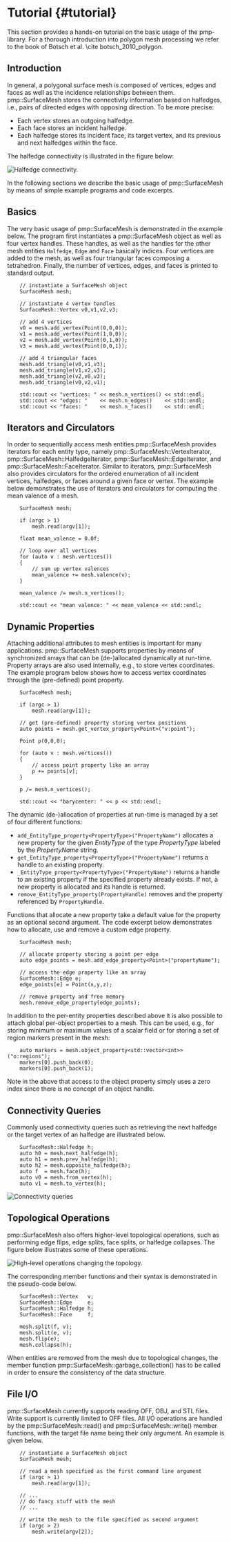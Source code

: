 # Tutorial {#tutorial}

This section provides a hands-on tutorial on the basic usage of the
pmp-library. For a thorough introduction into polygon mesh processing we refer
to the book of Botsch et al. \cite botsch_2010_polygon.

## Introduction

In general, a polygonal surface mesh is composed of vertices, edges and faces as
well as the incidence relationships between them. pmp::SurfaceMesh stores the
connectivity information based on halfedges, i.e., pairs of directed edges with
opposing direction. To be more precise:

- Each vertex stores an outgoing halfedge.
- Each face stores an incident halfedge.
- Each halfedge stores its incident face, its target vertex, and its previous
  and next halfedges within the face.

The halfedge connectivity is illustrated in the figure below:

![Halfedge connectivity.](./images/halfedge-connectivity.png)

In the following sections we describe the basic usage of pmp::SurfaceMesh by
means of simple example programs and code excerpts.

## Basics

The very basic usage of pmp::SurfaceMesh is demonstrated in the example below. The
program first instantiates a pmp::SurfaceMesh object as well as four vertex
handles. These handles, as well as the handles for the other mesh entities
`Halfedge`, `Edge` and `Face` basically indices. Four vertices are added to the
mesh, as well as four triangular faces composing a tetrahedron. Finally, the
number of vertices, edges, and faces is printed to standard output.

~~~~{.cpp}
    // instantiate a SurfaceMesh object
    SurfaceMesh mesh;

    // instantiate 4 vertex handles
    SurfaceMesh::Vertex v0,v1,v2,v3;

    // add 4 vertices
    v0 = mesh.add_vertex(Point(0,0,0));
    v1 = mesh.add_vertex(Point(1,0,0));
    v2 = mesh.add_vertex(Point(0,1,0));
    v3 = mesh.add_vertex(Point(0,0,1));

    // add 4 triangular faces
    mesh.add_triangle(v0,v1,v3);
    mesh.add_triangle(v1,v2,v3);
    mesh.add_triangle(v2,v0,v3);
    mesh.add_triangle(v0,v2,v1);

    std::cout << "vertices: " << mesh.n_vertices() << std::endl;
    std::cout << "edges: "    << mesh.n_edges()    << std::endl;
    std::cout << "faces: "    << mesh.n_faces()    << std::endl;
~~~~

## Iterators and Circulators

In order to sequentially access mesh entities pmp::SurfaceMesh provides
iterators for each entity type, namely pmp::SurfaceMesh::VertexIterator,
pmp::SurfaceMesh::HalfedgeIterator, pmp::SurfaceMesh::EdgeIterator, and
pmp::SurfaceMesh::FaceIterator. Similar to iterators, pmp::SurfaceMesh also
provides circulators for the ordered enumeration of all incident vertices,
halfedges, or faces around a given face or vertex. The example below
demonstrates the use of iterators and circulators for computing the mean valence
of a mesh.

~~~~{.cpp}
    SurfaceMesh mesh;

    if (argc > 1)
        mesh.read(argv[1]);

    float mean_valence = 0.0f;

    // loop over all vertices
    for (auto v : mesh.vertices())
    {
        // sum up vertex valences
        mean_valence += mesh.valence(v);
    }

    mean_valence /= mesh.n_vertices();

    std::cout << "mean valence: " << mean_valence << std::endl;
~~~~

## Dynamic Properties

Attaching additional attributes to mesh entities is important for many
applications. pmp::SurfaceMesh supports properties by means of synchronized arrays
that can be (de-)allocated dynamically at run-time. Property arrays are also
used internally, e.g., to store vertex coordinates. The example program below
shows how to access vertex coordinates through the (pre-defined) point property.

~~~~{.cpp}
    SurfaceMesh mesh;

    if (argc > 1)
        mesh.read(argv[1]);

    // get (pre-defined) property storing vertex positions
    auto points = mesh.get_vertex_property<Point>("v:point");

    Point p(0,0,0);

    for (auto v : mesh.vertices())
    {
        // access point property like an array
        p += points[v];
    }

    p /= mesh.n_vertices();

    std::cout << "barycenter: " << p << std::endl;
~~~~

The dynamic (de-)allocation of properties at run-time is managed by a set
of four different functions:

- `add_EntityType_property<PropertyType>("PropertyName")` allocates a new property
  for the given _EntityType_ of the type _PropertyType_ labeled by the
  _PropertyName_ string.
- `get_EntityType_property<PropertyType>("PropertyName")` returns a handle to an
  existing property.
- `_EntityType_property<PropertyType>("PropertyName")` returns a handle to an
  existing property if the specified property already exists. If not, a new
  property is allocated and its handle is returned.
- `remove_EntityType_property(PropertyHandle)` removes and the property referenced
  by `PropertyHandle`.

Functions that allocate a new property take a default value for the property as
an optional second argument. The code excerpt below demonstrates how to
allocate, use and remove a custom edge property.

~~~~{.cpp}
    SurfaceMesh mesh;

    // allocate property storing a point per edge
    auto edge_points = mesh.add_edge_property<Point>("propertyName");

    // access the edge property like an array
    SurfaceMesh::Edge e;
    edge_points[e] = Point(x,y,z);

    // remove property and free memory
    mesh.remove_edge_property(edge_points);
~~~~

In addition to the per-entity properties described above it is also possible to
attach global per-object properties to a mesh. This can be used, e.g., for
storing minimum or maximum values of a scalar field or for storing a set of
region markers present in the mesh:

~~~~{.cpp}
    auto markers = mesh.object_property<std::vector<int>>("o:regions");
    markers[0].push_back(0);
    markers[0].push_back(1);
~~~~

Note in the above that access to the object property simply uses a zero index
since there is no concept of an object handle.

## Connectivity Queries

Commonly used connectivity queries such as retrieving the next
halfedge or the target vertex of an halfedge are illustrated below.

~~~~{.cpp}
    SurfaceMesh::Halfedge h;
    auto h0 = mesh.next_halfedge(h);
    auto h1 = mesh.prev_halfedge(h);
    auto h2 = mesh.opposite_halfedge(h);
    auto f  = mesh.face(h);
    auto v0 = mesh.from_vertex(h);
    auto v1 = mesh.to_vertex(h);
~~~~

![Connectivity queries](./images/connectivity-queries.png)

## Topological Operations

pmp::SurfaceMesh also offers higher-level topological operations, such as
performing edge flips, edge splits, face splits, or halfedge collapses. The
figure below illustrates some of these operations.

![High-level operations changing the topology.](./images/topology-changes.png)

The corresponding member functions and their syntax is demonstrated in the
pseudo-code below.

~~~~{.cpp}
    SurfaceMesh::Vertex   v;
    SurfaceMesh::Edge     e;
    SurfaceMesh::Halfedge h;
    SurfaceMesh::Face     f;

    mesh.split(f, v);
    mesh.split(e, v);
    mesh.flip(e);
    mesh.collapse(h);
~~~~

When entities are removed from the mesh due to topological changes, the member
function pmp::SurfaceMesh::garbage_collection() has to be called in order to
ensure the consistency of the data structure.

## File I/O

pmp::SurfaceMesh currently supports reading OFF, OBJ, and STL files. Write
support is currently limited to OFF files. All I/O operations are handled by the
pmp::SurfaceMesh::read() and pmp::SurfaceMesh::write() member functions, with
the target file name being their only argument. An example is given below.

~~~~{.cpp}
    // instantiate a SurfaceMesh object
    SurfaceMesh mesh;

    // read a mesh specified as the first command line argument
    if (argc > 1)
        mesh.read(argv[1]);

    // ...
    // do fancy stuff with the mesh
    // ...

    // write the mesh to the file specified as second argument
    if (argc > 2)
        mesh.write(argv[2]);
~~~~
